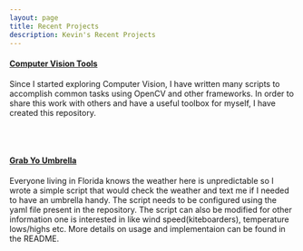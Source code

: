 ```yaml
---
layout: page
title: Recent Projects
description: Kevin's Recent Projects
---
```


#### [Computer Vision Tools](https://github.com/kevin-george/cv_tools)
Since I started exploring Computer Vision, I have written many scripts to accomplish common tasks using OpenCV and other frameworks. In order to share this work with others and have a useful toolbox for myself, I have created this repository.

<br/> <br/>

#### [Grab Yo Umbrella](https://github.com/kevin-george/grab_yo_umbrella)
Everyone living in Florida knows the weather here is unpredictable so I wrote a simple script that would check the weather and text me if I needed to have an umbrella handy. The script needs to be configured using the yaml file present in the repository. The script can also be modified for other information one is interested in like wind speed(kiteboarders), temperature lows/highs etc. More details on usage and implementaion can be found in the README.
